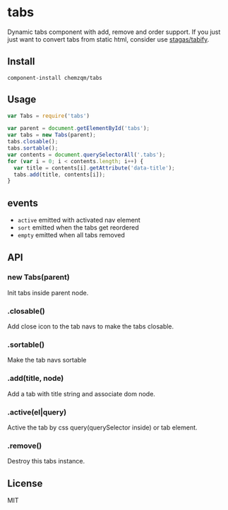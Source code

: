 # tabs

Dynamic tabs component with add, remove and order support.
If you just just want to convert tabs from static html, consider use [stagas/tabify](https://github.com/stagas/tabify).

## Install

`component-install chemzqm/tabs`

## Usage

```js
var Tabs = require('tabs')

var parent = document.getElementById('tabs');
var tabs = new Tabs(parent);
tabs.closable();
tabs.sortable();
var contents = document.querySelectorAll('.tabs');
for (var i = 0; i < contents.length; i++) {
  var title = contents[i].getAttribute('data-title');
  tabs.add(title, contents[i]);
}
```
## events

* `active` emitted with activated nav element
* `sort` emitted when the tabs get reordered
* `empty` emitted when all tabs removed

## API

### new Tabs(parent)

Init tabs inside parent node.

### .closable()

Add close icon to the tab navs to make the tabs closable.

### .sortable()

Make the tab navs sortable

### .add(title, node)

Add a tab with title string and associate dom node.

### .active(el|query)

Active the tab by css query(querySelector inside) or tab element.

### .remove()

Destroy this tabs instance.

## License

MIT
